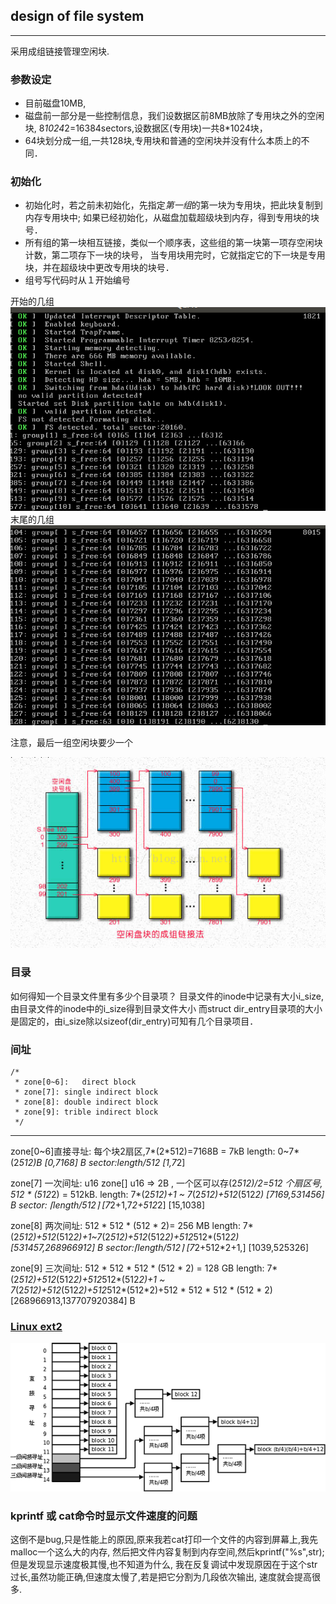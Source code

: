 ## design of file system

-------------------

采用成组链接管理空闲块.

### 参数设定
- 目前磁盘10MB, 
- 磁盘前一部分是一些控制信息，我们设数据区前8MB放除了专用块之外的空闲块,
  8*1024*2=16384sectors,设数据区(专用块)一共8*1024块，
- 64块划分成一组,一共128块,专用块和普通的空闲块并没有什么本质上的不同．

### 初始化
- 初始化时，若之前未初始化，先指定*第一组*的第一块为专用块，把此块复制到内存专用块中;
  如果已经初始化，从磁盘加载超级块到内存，得到专用块的块号．
- 所有组的第一块相互链接，类似一个顺序表，这些组的第一块第一项存空闲块计数，第二项存下一块的块号，
  当专用块用完时，它就指定它的下一块是专用块，并在超级块中更改专用块的块号．
- 组号写代码时从１开始编号

开始的几组
![](assets/grouping_1.png)
末尾的几组
![](assets/grouping_2.png)

注意，最后一组空闲块要少一个

![](assets/grouping.png)

### 目录

如何得知一个目录文件里有多少个目录项？
目录文件的inode中记录有大小i_size,由目录文件的inode中的i_size得到目录文件大小
而struct dir_entry目录项的大小是固定的，由i_size除以sizeof(dir_entry)可知有几个目录项目．

### 间址

```
/*
 * zone[0~6]:	direct block 
 * zone[7]:	single indirect block
 * zone[8]:	double indirect block 
 * zone[9]:	trible indirect block
 */
```

---------------

zone[0~6]直接寻址: 
	每个块2扇区,7*(2*512)=7168B = 7kB
 length: 0~7*(2*512)B              [0,7168] B
 sector:length/512 	[1,7*2]

zone[7] 一次间址: 
	u16 zone[] u16 => 2B , 一个区可以存(2*512)/2=512 个扇区号,
	512 * (512*2) = 512kB.
 length: 7*(2*512)+1 ~ 7*(2*512)+512*(512*2) 
        [7169,531456]  B
 sector: ⌈length/512⌉    [7*2+1,7*2+512*2]
 	[15,1038]      

zone[8] 两次间址: 512 * 512 * (512 * 2)= 256 MB 
 length:  7*(2*512)+512*(512*2)+1~7*(2*512)+512*(512*2)+512*512*(512*2)
 	[531457,268966912] B
 sector:⌈length/512⌉     [7*2+512*2+1,]	
 	[1039,525326]

zone[9] 三次间址: 512 * 512 * 512 * (512 * 2) = 128 GB 
 length: 7*(2*512)+512*(512*2)+512*512*(512*2)+1 ~ \
 		7*(2*512)+512*(512*2)+512*512*(512*2)+512 * 512 * 512 * (512 * 2)
 	[268966913,137707920384] B

### [Linux ext2](https://www.cnblogs.com/biyeymyhjob/archive/2012/07/26/2609649.html)

![](assets/Linux_ext2_fs.png)

### kprintf 或 cat命令时显示文件速度的问题
这倒不是bug,只是性能上的原因,原来我若cat打印一个文件的内容到屏幕上,我先malloc一个这么大的内存,
然后把文件内容复制到内存空间,然后kprintf("%s",str);但是发现显示速度极其慢,也不知道为什么,
我在反复调试中发现原因在于这个str过长,虽然功能正确,但速度太慢了,若是把它分割为几段依次输出,
速度就会提高很多.